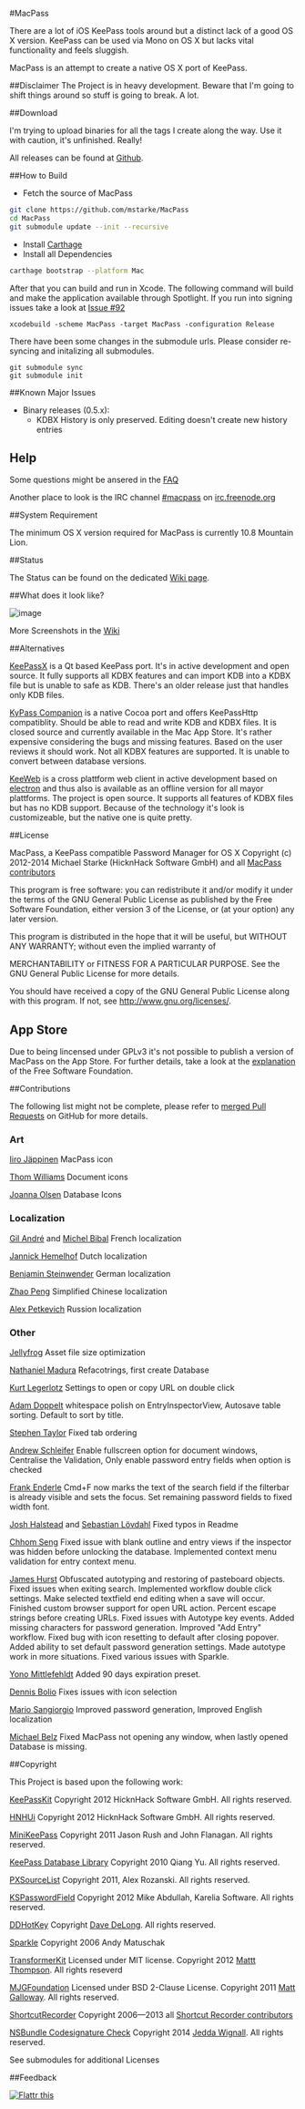 #MacPass

There are a lot of iOS KeePass tools around but a distinct lack of a good OS X version.
KeePass can be used via Mono on OS X but lacks vital functionality and feels sluggish.

MacPass is an attempt to create a native OS X port of KeePass.

##Disclaimer
The Project is in heavy development. Beware that I'm going to shift things around so stuff is going to break. A lot.

##Download

I'm trying to upload binaries for all the tags I create along the way. Use it with caution, it's unfinished. Really!

All releases can be found at [Github](https://github.com/mstarke/MacPass/releases).

##How to Build

* Fetch the source of MacPass
```bash
git clone https://github.com/mstarke/MacPass
cd MacPass
git submodule update --init --recursive
```
* Install [Carthage](https://github.com/Carthage/Carthage#installing-carthage)
* Install all Dependencies
```bash
carthage bootstrap --platform Mac
```
After that you can build and run in Xcode. The following command will build and make the application available through Spotlight. If you run into signing issues take a look at [Issue #92](https://github.com/mstarke/MacPass/issues/92)

    xcodebuild -scheme MacPass -target MacPass -configuration Release

There have been some changes in the submodule urls. Please consider re-syncing and initalizing all submodules.

	git submodule sync
	git submodule init

##Known Major Issues

* Binary releases (0.5.x):
  * KDBX History is only preserved. Editing doesn't create new history entries

## Help

Some questions might be ansered in the [FAQ](https://github.com/mstarke/MacPass/wiki/FAQ)

Another place to look is the IRC channel [#macpass](irc://irc.freenode.org/macpass) on [irc.freenode.org](irc://irc.freenode.org)

##System Requirement

The minimum OS X version required for MacPass is currently 10.8 Mountain Lion.

##Status

The Status can be found on the dedicated [Wiki page](https://github.com/mstarke/MacPass/wiki/Status).

##What does it look like?

![image](https://raw.github.com/mstarke/MacPass/master/Assets/Screenshots/MacPass.png)

More Screenshots in the [Wiki](https://github.com/mstarke/MacPass/wiki/Screenshots)

##Alternatives

[KeePassX](http://www.keepassx.org) is a Qt based KeePass port. It's in active development and open source. It fully supports all KDBX features and can import KDB into a KDBX file but is unable to safe as KDB. There's an older release just that handles only KDB files.

[KyPass Companion](http://www.kyuran.be/logiciels/kypass4mac/) is a native Cocoa port and offers KeePassHttp compatiblity.
Should be able to read and write KDB and KDBX files. It is closed source and currently available in the Mac App Store. It's rather expensive considering the bugs and missing features. Based on the user reviews it should work. Not all KDBX features are supported. It is unable to convert between database versions.

[KeeWeb](https://keeweb.info) is a cross plattform web client in active development based on [electron](http://electron.atom.io) and thus also is available as an offline version for all mayor plattforms. The project is open source. It supports all features of KDBX files but has no KDB support. Because of the technology it's look is customizeable, but the native one is quite pretty.

##License

MacPass, a KeePass compatible Password Manager for OS X
Copyright (c) 2012-2014  Michael Starke (HicknHack Software GmbH) and all [MacPass contributors](https://github.com/mstarke/MacPass/graphs/contributors)
  
This program is free software: you can redistribute it and/or modify
it under the terms of the GNU General Public License as published by
the Free Software Foundation, either version 3 of the License, or
(at your option) any later version.

This program is distributed in the hope that it will be useful,
but WITHOUT ANY WARRANTY; without even the implied warranty of

MERCHANTABILITY or FITNESS FOR A PARTICULAR PURPOSE.  See the
GNU General Public License for more details.

You should have received a copy of the GNU General Public License
along with this program.  If not, see <http://www.gnu.org/licenses/>.

## App Store

Due to being lincensed under GPLv3 it's not possible to publish a version of MacPass on the App Store.
For further details, take a look at the [explanation](https://www.fsf.org/news/2010-05-app-store-compliance) of the Free Software Foundation.

##Contributions

The following list might not be complete, please refer to [merged Pull Requests](https://github.com/mstarke/MacPass/pulls?utf8=✓&q=is%3Apr+is%3Aclosed+is%3Amerged) on GitHub for more details.

### Art

[Iiro Jäppinen](https://iiro.jappinen.me) MacPass icon

[Thom Williams](https://github.com/thomscode) Document icons

[Joanna Olsen](https://github.com/JoannaOlsen) Database Icons

### Localization

[Gil André](mailto:gil@panix.com) and [Michel Bibal](https://github.com/MBibal) French localization

[Jannick Hemelhof](https://github.com/clone1612) Dutch localization

[Benjamin Steinwender](https://github.com/auge) German localization

[Zhao Peng](patchao2000@gmail.com) Simplified Chinese localization

[Alex Petkevich](alex@mrdoggy.info) Russion localization

### Other

[Jellyfrog](https://github.com/Jellyfrog) Asset file size optimization

[Nathaniel Madura](mailto:nmadura@umich.edu) Refacotrings, first create Database 

[Kurt Legerlotz](https://github.com/lotz) Settings to open or copy URL on double click

[Adam Doppelt](mailto:amd@gurge.com) whitespace polish on EntryInspectorView, Autosave table sorting. Default to sort by title.

[Stephen Taylor](http://www.makegames.co.uk/) Fixed tab ordering

[Andrew Schleifer](mailto:me@andrewschleifer.name) Enable fullscreen option for document windows, Centralise the Validation, Only enable password entry fields when option is checked

[Frank Enderle](http://www.anamica.de/) Cmd+F now marks the text of the search field if the filterbar is already visible and sets the focus. Set remaining password fields to fixed width font.

[Josh Halstead](mailto:jhalstead85@gmail.com) and [Sebastian Lövdahl](https://github.com/slovdahl) Fixed typos in Readme

[Chhom Seng](https://github.com/cseng) Fixed issue with blank outline and entry views if the inspector was hidden before unlocking the database. Implemented context menu validation for entry context menu.

[James Hurst](https://github.com/jamesrhurst) Obfuscated autotyping and restoring of pasteboard objects. Fixed issues when exiting search. Implemented workflow double click settings. Make selected textfield end editing when a save will occur. Finished custom browser support for open URL action. Percent escape strings before creating URLs. Fixed issues with Autotype key events. Added missing characters for password generation. Improved "Add Entry" workflow. Fixed bug with icon resetting to default after closing popover. Added ability to set default password generation settings. Made autotype work in more situations. Fixed various issues with Sparkle. 

[Yono Mittlefehldt](https://twitter.com/yonomitt) Added 90 days expiration preset.

[Dennis Bolio](https://github.com/dennisbolio) Fixes issues with icon selection

[Mario Sangiorgio](mariosangiorgio@gmail.com) Improved password generation, Improved English localization

[Michael Belz](https://github.com/sub0ne) Fixed MacPass not opening any window, when lastly opened Database is missing.

##Copyright

This Project is based upon the following work:

[KeePassKit](https://github.com/mstarke/KeePassKit) Copyright 2012 HicknHack Software GmbH. All rights reserved.

[HNHUi](https://github.com/mstarke/HNHUi) Copyright 2012 HicknHack Software GmbH. All rights reserved.

[MiniKeePass](https://github.com/MiniKeePass/MiniKeePass) Copyright 2011 Jason Rush and John Flanagan. All rights reserved.

[KeePass Database Library](https://github.com/mpowrie/KeePassLib) Copyright 2010 Qiang Yu. All rights reserved.

[PXSourceList](https://github.com/Perspx/PXSourceList) Copyright 2011, Alex Rozanski. All rights reserved.

[KSPasswordField](https://github.com/karelia/SecurityInterface) Copyright 2012 Mike Abdullah, Karelia Software. All rights reserved.

[DDHotKey](https://github.com/davedelong/DDHotKey) Copyright [Dave DeLong](http://www.davedelong.com). All rights reserved.

[Sparkle](http://sparkle.andymatuschak.org) Copyright 2006 Andy Matuschak

[TransformerKit](https://github.com/mattt/TransformerKit) Licensed under MIT license. Copyright 2012 [Mattt Thompson](http://mattt.me/). All rights reseverd

[MJGFoundation](https://github.com/mstarke/MJGFoundation) Licensed under BSD 2-Clause License. Copyright 2011 [Matt Galloway](http://www.galloway.me.uk/). All rights reserved.

[ShortcutRecorder](http://wafflesoftware.net/shortcut/) Copyright 2006—2013 all [Shortcut Recorder contributors](http://wafflesoftware.net/shortcut/contributors/) 

[NSBundle Codesignature Check](http://jedda.me/2012/03/verifying-plugin-bundles-using-code-signing/) Copyright 2014 [Jedda Wignall](http://jedda.me). All rights reserved.

See submodules for additional Licenses

##Feedback

[![Flattr this](http://api.flattr.com/button/flattr-badge-large.png)](http://flattr.com/thing/1550529/mstarkeMacPass-on-GitHub)
